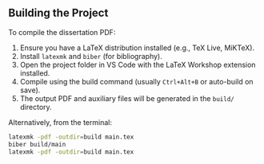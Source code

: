 ## Building the Project

To compile the dissertation PDF:

1. Ensure you have a LaTeX distribution installed (e.g., TeX Live, MiKTeX).
2. Install `latexmk` and `biber` (for bibliography).
3. Open the project folder in VS Code with the LaTeX Workshop extension installed.
4. Compile using the build command (usually `Ctrl+Alt+B` or auto-build on save).
5. The output PDF and auxiliary files will be generated in the `build/` directory.

Alternatively, from the terminal:

```bash
latexmk -pdf -outdir=build main.tex
biber build/main
latexmk -pdf -outdir=build main.tex
